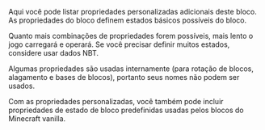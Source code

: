 Aqui você pode listar propriedades personalizadas adicionais deste bloco.
As propriedades do bloco definem estados básicos possíveis do bloco.

Quanto mais combinações de propriedades forem possíveis, mais lento o jogo carregará e operará.
Se você precisar definir muitos estados, considere usar dados NBT.

Algumas propriedades são usadas internamente (para rotação de blocos, alagamento e bases de blocos),
portanto seus nomes não podem ser usados.

Com as propriedades personalizadas, você também pode incluir propriedades de estado de bloco predefinidas usadas pelos blocos do Minecraft vanilla.
